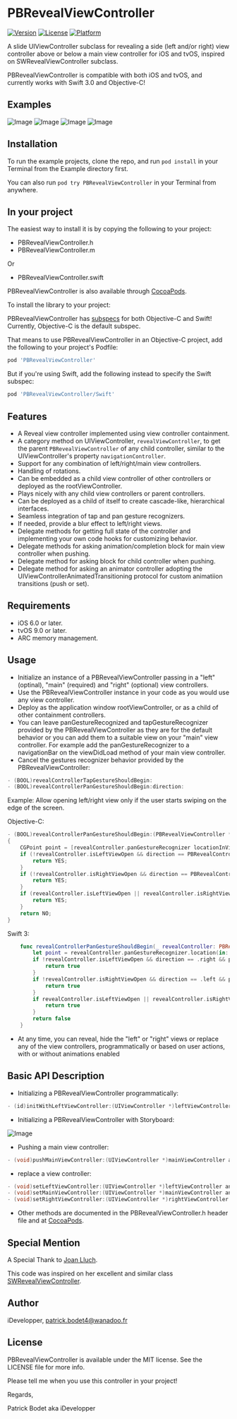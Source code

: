 # PBRevealViewController

[![Version](https://img.shields.io/cocoapods/v/PBRevealViewController.svg?style=flat)](http://cocoapods.org/pods/PBRevealViewController)
[![License](https://img.shields.io/cocoapods/l/PBRevealViewController.svg?style=flat)](http://cocoapods.org/pods/PBRevealViewController)
[![Platform](https://img.shields.io/cocoapods/p/PBRevealViewController.svg?style=flat)](http://cocoapods.org/pods/PBRevealViewController)

A slide UIViewController subclass for revealing a side (left and/or right) view controller above or below a main view controller for iOS and tvOS, inspired on SWRevealViewController subclass.

PBRevealViewController is compatible with both iOS and tvOS, and currently works with Swift 3.0 and Objective-C!

## Examples

![Image](https://github.com/iDevelopper/PBRevealViewController/blob/master/PBRevealViewController_Video.gif)
![Image](https://github.com/iDevelopper/PBRevealViewController/blob/master/PBRevealViewController_Video2.gif)
![Image](https://github.com/iDevelopper/PBRevealViewController/blob/master/PBRevealViewController_Video3.gif)
![Image](https://github.com/iDevelopper/PBRevealViewController/blob/master/PBRevealViewController_Video4.gif)

## Installation

To run the example projects, clone the repo, and run `pod install` in your Terminal from the Example directory first.

You can also run `pod try PBRevealViewController` in your Terminal from anywhere.

## In your project

The easiest way to install it is by copying the following to your project:
* PBRevealViewController.h
* PBRevealViewController.m

Or
* PBRevealViewController.swift

PBRevealViewController is also available through [CocoaPods](http://cocoapods.org).

To install the library to your project:

PBRevealViewController has [subspecs](https://guides.cocoapods.org/syntax/podspec.html#subspec) for both Objective-C and Swift! Currently, Objective-C is the default subspec.

That means to use PBRevealViewController in an Objective-C project, add the following to your project's Podfile:
```ruby
pod 'PBRevealViewController'
```
But if you're using Swift, add the following instead to specify the Swift subspec:
```ruby
pod 'PBRevealViewController/Swift'
```

## Features

* A Reveal view controller implemented using view controller containment.
* A category method on UIViewController, `revealViewController`, to get the parent `PBRevealViewController` of any child controller, similar to the UIViewController's property `navigationController`.
* Support for any combination of left/right/main view controllers.
* Handling of rotations.
* Can be embedded as a child view controller of other controllers or deployed as the rootViewController.
* Plays nicely with any child view controllers or parent controllers.
* Can be deployed as a child of itself to create cascade-like, hierarchical interfaces.
* Seamless integration of tap and pan gesture recognizers.
* If needed, provide a blur effect to left/right views.
* Delegate methods for getting full state of the controller and implementing your own code hooks for customizing behavior.
* Delegate methods for asking animation/completion block for main view controller when pushing.
* Delegate method for asking block for child controller when pushing.
* Delegate method for asking an animator controller adopting the UIViewControllerAnimatedTransitioning protocol for custom animatiion transitions (push or set).

## Requirements

* iOS 6.0 or later.
* tvOS 9.0 or later.
* ARC memory management.

## Usage

* Initialize an instance of a PBRevealViewController passing in a "left" (optinal), "main" (required) and "right" (optional) view controllers.
* Use the PBRevealViewController instance in your code as you would use any view controller.
* Deploy as the application window rootViewController, or as a child of other containment controllers.
* You can leave panGestureRecognized and tapGestureRecognizer provided by the PBRevealViewController as they are for the default behavior or you can add them to a suitable view on your "main" view controller. For example add the panGestureRecognizer to a navigationBar on the viewDidLoad method of your main view controller.
* Cancel the gestures recognizer behavior provided by the PBRevealViewController:
```objective-c
- (BOOL)revealControllerTapGestureShouldBegin:
- (BOOL)revealControllerPanGestureShouldBegin:direction:
```
Example: Allow opening left/right view only if the user starts swiping on the edge of the screen.

Objective-C:
```objective-c
- (BOOL)revealControllerPanGestureShouldBegin:(PBRevealViewController *)revealController direction:(PBRevealControllerPanDirection)direction
{
	CGPoint point = [revealController.panGestureRecognizer locationInView:self.view];
	if (!revealController.isLeftViewOpen && direction == PBRevealControllerPanDirectionRight && point.x < 50.0) {
		return YES;
	}
	if (!revealController.isRightViewOpen && direction == PBRevealControllerPanDirectionLeft && point.x > (self.view.bounds.size.width - 50)) {
		return YES;
	}
	if (revealController.isLeftViewOpen || revealController.isRightViewOpen) {
		return YES;
	}
	return NO;
}
```
Swift 3:
```Swift
    func revealControllerPanGestureShouldBegin(_ revealController: PBRevealViewController!, direction: PBRevealControllerPanDirection) -> Bool {
        let point = revealController.panGestureRecognizer.location(in: view)
        if !revealController.isLeftViewOpen && direction == .right && point.x < 50.0 {
            return true
        }
        if !revealController.isRightViewOpen && direction == .left && point.x > (view.bounds.size.width - 50) {
            return true
        }
        if revealController.isLeftViewOpen || revealController.isRightViewOpen {
            return true
        }
        return false
    }
```

* At any time, you can reveal, hide the "left" or "right" views or replace any of the view controllers, programmatically or based on user actions, with or without animations enabled

## Basic API Description

* Initializing a PBRevealViewController programmatically:
```objective-c
- (id)initWithLeftViewController:(UIViewController *)leftViewController mainViewController:(UIViewController *)mainViewController rightViewController:(UIViewController *)rightViewController;
```
* Initializing a PBRevealViewController with Storyboard:

![Image](https://github.com/iDevelopper/PBRevealViewController/blob/master/PBRevealViewController_Story.png)

* Pushing a main view controller:
```objective-c
- (void)pushMainViewController:(UIViewController *)mainViewController animated:(BOOL)animated;
```
* replace a view controller:
```objective-c
- (void)setLeftViewController:(UIViewController *)leftViewController animated:(BOOL)animated;
- (void)setMainViewController:(UIViewController *)mainViewController animated:(BOOL)animated;
- (void)setRightViewController:(UIViewController *)rightViewController animated:(BOOL)animated;
```

* Other methods are documented in the PBRevealViewController.h header file and at [CocoaPods](http://cocoapods.org). 

## Special Mention

A Special Thank to [Joan Lluch](https://github.com/John-Lluch).

This code was inspired on her excellent and similar class [SWRevealViewController](https://github.com/John-Lluch/SWRevealViewController).

## Author

iDevelopper, patrick.bodet4@wanadoo.fr

## License

PBRevealViewController is available under the MIT license. See the LICENSE file for more info.

Please tell me when you use this controller in your project!

Regards,

Patrick Bodet aka iDevelopper


